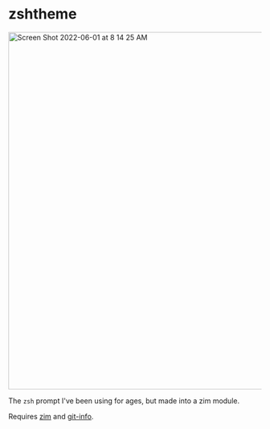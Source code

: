 # zshtheme

<img width="709" alt="Screen Shot 2022-06-01 at 8 14 25 AM" src="https://user-images.githubusercontent.com/1364469/171439104-990d9937-e13a-4e2b-9f7e-27d64c900b02.png">

The `zsh` prompt I've been using for ages, but made into a zim module.

Requires [zim](https://github.com/zimfw/zimfw) and [git-info](https://github.com/zimfw/git-info).
